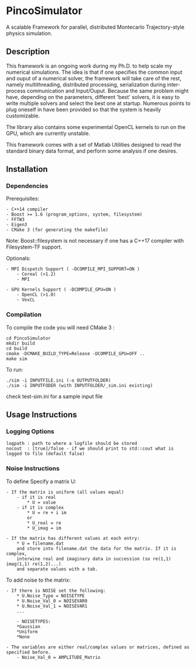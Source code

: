 # PincoSimulator

A scalable Framework for parallel, distributed Montecarlo Trajectory-style physics simulation.

## Description

This framework is an ongoing work during my Ph.D. to help scale my numerical simulations. 
The idea is that if one specifies the common input and ouput of a numerical solver, the
framework will take care of the rest, namely multithreading, distributed processing, 
serialization during inter-process communication and Input/Ouput. Because the same problem 
might have, depending on the parameters, different 'best' solvers, it is easy to write
multiple solvers and select the best one at startup. Numerous points to plug oneself in
have been provided so that the system is heavily customizable.

The library also contains some experimental OpenCL kernels to run on the GPU, which 
are currently unstable.

This framework comes with a set of Matlab Utilities designed to read the standard binary 
data format, and perform some analysis if one desires. 


##  Installation

### Dependencies

Prerequisites:

    - C++14 compiler 
    - Boost >= 1.6 (program_options, system, filesystem)
    - FFTW3 
    - Eigen3 
    - CMake 3 (for generating the makefile)

Note: Boost::filesystem is not necessary if one has a C++17 compiler with Filesystem-TF 
support.

Optionals:

    - MPI Dispatch Support ( -DCOMPILE_MPI_SUPPORT=ON )
        - Cereal (>1.2)
        - MPI

    - GPU Kernels Support ( -DCOMPILE_GPU=ON )
        - OpenCL (>1.0)
        - VexCL

### Compilation

To compile the code you will need CMake 3 :
    
    cd PincoSimulator
    mkdir build
    cd build
    cmake -DCMAKE_BUILD_TYPE=Release -DCOMPILE_GPU=OFF ..
    make sim

To run:

    ./sim -i INPUTFILE.ini (-o OUTPUTFOLDER)
    ./sim -i INPUTFODER (with INPUTFOLDER/_sim.ini existing)

check test-sim.ini for a sample input file

## Usage Instructions

### Logging Options

    logpath : path to where a logfile should be stored
    nocout  : [true]/false - if we should print to std::cout what is logged to file (default false)

###  Noise Instructions

To define Specify a matrix U:

    - If the matrix is uniform (all values equal)
        - if it is real
            * U = value
        - if it is complex
            * U = re + i im
            or
            * U_real = re
            * U_imag = im

    - If the matrix has different values at each entry:
        * U = filename.dat
        and store into filename.dat the data for the matrix. If it is complex,
        interwine real and imaginary data in succession (so re(1,1) imag(1,1) re(1,2)...)
        and separate values with a tab.
    
To add noise to the matrix:

    - If there is NOISE set the following:
        * U.Noise_Type = NOISETYPE
        * U.Noise_Val_0 = NOISEVAR0
        * U.Noise_Val_1 = NOISEVAR1
        ...
        
        - NOISETYPES:
        *Gaussian
        *Uniform
        *None
        
    - The variables are either real/complex values or matrices, defined as specified before.
        - Noise_Val_0 = AMPLITUDE_Matrix
        


